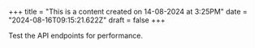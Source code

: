 +++
title = "This is a content created on 14-08-2024 at 3:25PM"
date = "2024-08-16T09:15:21.622Z"
draft = false
+++

  Test the API endpoints for performance.
        